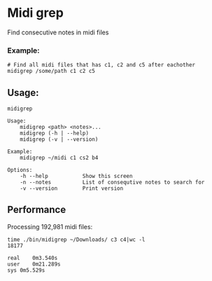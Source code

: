 # Midi grep

Find consecutive notes in midi files

### Example: 

```
# Find all midi files that has c1, c2 and c5 after eachother
midigrep /some/path c1 c2 c5
```

## Usage:

```
midigrep

Usage:
    midigrep <path> <notes>...
    midigrep (-h | --help)
    midigrep (-v | --version)

Example:
    midigrep ~/midi c1 cs2 b4

Options:
    -h --help           Show this screen
    -n --notes          List of consequtive notes to search for
    -v --version        Print version
```

## Performance

Processing 192,981 midi files:

```
time ./bin/midigrep ~/Downloads/ c3 c4|wc -l
18177

real	0m3.540s
user	0m21.289s
sys	0m5.529s
```
